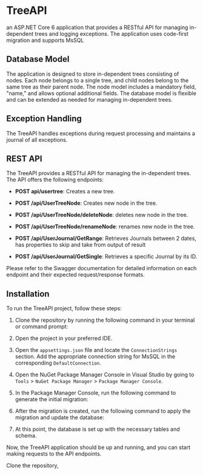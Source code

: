 # TreeAPI
 
 an ASP.NET Core 6 application that provides a RESTful API for managing in-dependent trees and logging exceptions. 
 The application uses code-first migration and supports MsSQL

## Database Model

The application is designed to store in-dependent trees consisting of nodes. Each node belongs to a single tree, and child nodes belong to the same tree as their parent node. The node model includes a mandatory field, "name," and allows optional additional fields. The database model is flexible and can be extended as needed for managing in-dependent trees.

## Exception Handling

The TreeAPI handles exceptions during request processing and maintains a journal of all exceptions.


## REST API

The TreeAPI provides a RESTful API for managing the in-dependent trees. The API offers the following endpoints:


- **POST api/usertree**: Creates a new tree.

- **POST /api/UserTreeNode**: Creates new node in the tree.
- **POST /api/UserTreeNode/deleteNode**: deletes new node in the tree.
- **POST /api/UserTreeNode/renameNode**: renames new node in the tree.

- **POST /api/UserJournal/GetRange**: Retrieves Journals between 2 dates, has properties to skip and take from output of result
- **POST /api/UserJournal/GetSingle**: Retrieves a specific Journal by its ID.

Please refer to the Swagger documentation for detailed information on each endpoint and their expected request/response formats.



## Installation

To run the TreeAPI project, follow these steps:

1. Clone the repository by running the following command in your terminal or command prompt:

2. Open the project in your preferred IDE.

3. Open the `appsettings.json` file and locate the `ConnectionStrings` section. Add the appropriate connection string for MsSQL in the corresponding `DefaultConnection`.

4. Open the NuGet Package Manager Console in Visual Studio by going to `Tools` > `NuGet Package Manager` > `Package Manager Console`.

5. In the Package Manager Console, run the following command to generate the initial migration:

6. After the migration is created, run the following command to apply the migration and update the database:


7. At this point, the database is set up with the necessary tables and schema.

Now, the TreeAPI application should be up and running, and you can start making requests to the API endpoints.




Clone the repository,

